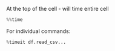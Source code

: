 At the top of the cell - will time entire cell
```python   
%%time
```

For individual commands:
```python   
%timeit df.read_csv...
``` 
